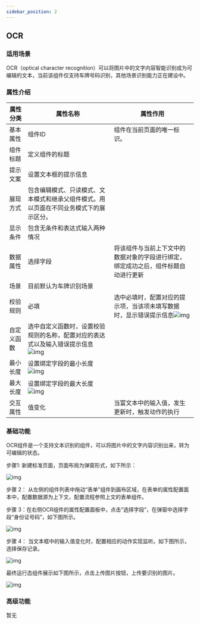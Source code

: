 ```yaml
---
sidebar_position: 2
---
```


## **OCR**

### **适用场景**

OCR（optical character recognition）可以将图片中的文字内容智能识别成为可编辑的文本，当前该组件仅支持车牌号码识别，其他场景识别能力正在建设中。

### **属性介绍**

| 属性分类   | 属性名称                                                     | 属性作用                                                     |
| ---------- | ------------------------------------------------------------ | ------------------------------------------------------------ |
| 基本属性   | 组件ID                                                       | 组件在当前页面的唯一标识。                                   |
| 组件标题   | 定义组件的标题                                               |                                                              |
| 提示文案   | 设置文本框的提示信息                                         |                                                              |
| 展现方式   | 包含编辑模式、只读模式、文本模式和继承父组件模式。用以页面在不同业务模式下的展示区分。 |                                                              |
| 显示条件   | 包含无条件和表达式输入两种情况                               |                                                              |
| 数据属性   | 选择字段                                                     | 将该组件与当前上下文中的数据对象的字段进行绑定，绑定成功之后，组件标题自动进行更新 |
| 场景       | 目前默认为车牌识别场景                                       |                                                              |
| 校验规则   | 必填                                                         | 选中必填时，配置对应的提示项，当该项未填写数据时，显示错误提示信息![img](https://main.qcloudimg.com/raw/771cbe6f5b752d5ac1e498c0deac87c7.png) |
| 自定义函数 | 选中自定义函数时，设置校验规则的名称，配置对应的表达式以及输入错误提示信息![img](https://main.qcloudimg.com/raw/44371f95972404f5415fc95a4c59961b.png) |                                                              |
| 最小长度   | 设置绑定字段的最小长度![img](https://main.qcloudimg.com/raw/7f60460ead8b2d451b04b94d008dc54e.png) |                                                              |
| 最大长度   | 设置绑定字段的最大长度![img](https://main.qcloudimg.com/raw/f731714df7a63ab93f46abd597f36ae2.png) |                                                              |
| 交互属性   | 值变化                                                       | 当富文本中的输入值，发生更新时，触发动作的执行               |



### **基础功能**

OCR组件是一个支持文本识别的组件，可以将图片中的文字内容识别出来，转为可编辑的状态。

步骤1: 新建标准页面，页面布局为弹窗形式，如下所示：

![img](https://main.qcloudimg.com/raw/5dc8cea58160666d9573f65ad4ac52f3.png)

步骤 2： 从左侧的组件列表中拖动“表单”组件到画布区域，在表单的属性配置面本中，配置数据源为上下文，配置流程参照上文的表单组件。

步骤 3：在右侧OCR组件的属性配置面板中，点击“选择字段”，在弹窗中选择字段“身份证号码”，如下图所示。

![img](https://main.qcloudimg.com/raw/36634f04c1ae2d0c4396a8a779cd9f14.png)

步骤 4： 当文本框中的输入值变化时，配置相应的动作实现监听。如下图所示，选择保存记录。

![img](https://main.qcloudimg.com/raw/5bc1456e496380030c00a3cbf3ff9be6.png)

最终运行态组件展示如下图所示，点击上传图片按钮，上传要识别的图片。

![img](https://main.qcloudimg.com/raw/7d8d045a40b21b27a5d8154ba2e29450.png)

### **高级功能**

暂无